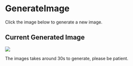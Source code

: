 # GenerateImage
Click the image below to generate a new image.
## Current Generated Image
[<img src='https://fileserver.matissetec.dev/output/similarImages/630649313860780043/6535641034/6535641034/png'>](https://github.com/MatissesProjects/GenerateImage/issues/new?title=Transform: )

The images takes around 30s to generate, please be patient.